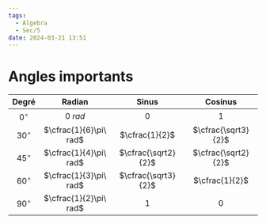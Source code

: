 ```yaml
---
tags:
  - Algebra
  - Sec/5
date: 2024-03-21 13:51
---
```


# Angles importants

|   Degré    |         Radian         |        Sinus        |       Cosinus       |
|:----------:|:----------------------:|:-------------------:|:-------------------:|
| $0^\circ$  |        $0\ rad$        |          0          |          1          |
| $30^\circ$ | $\cfrac{1}{6}\pi\ rad$ |   $\cfrac{1}{2}$    | $\cfrac{\sqrt3}{2}$ |
| $45^\circ$ | $\cfrac{1}{4}\pi\ rad$ | $\cfrac{\sqrt2}{2}$ | $\cfrac{\sqrt2}{2}$ |
| $60^\circ$ | $\cfrac{1}{3}\pi\ rad$ | $\cfrac{\sqrt3}{2}$ |   $\cfrac{1}{2}$    |
| $90^\circ$ | $\cfrac{1}{2}\pi\ rad$ |          1          |          0          |
